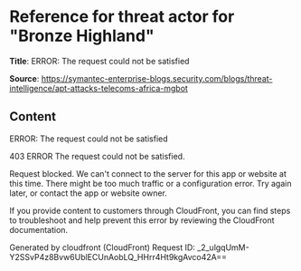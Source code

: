 # Reference for threat actor for "Bronze Highland"

**Title**: ERROR: The request could not be satisfied

**Source**: https://symantec-enterprise-blogs.security.com/blogs/threat-intelligence/apt-attacks-telecoms-africa-mgbot

## Content


ERROR: The request could not be satisfied

403 ERROR
The request could not be satisfied.

Request blocked.
We can't connect to the server for this app or website at this time. There might be too much traffic or a configuration error. Try again later, or contact the app or website owner.

If you provide content to customers through CloudFront, you can find steps to troubleshoot and help prevent this error by reviewing the CloudFront documentation.



Generated by cloudfront (CloudFront)
Request ID: _2_ulgqUmM-Y2SSvP4z8Bvw6UblECUnAobLQ_HHrr4Ht9kgAvco42A==




